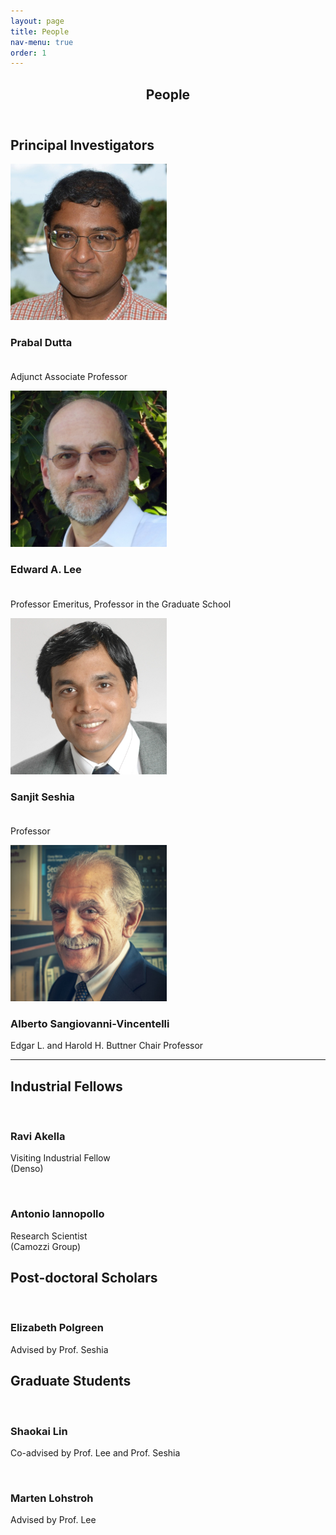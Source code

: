 ```yaml
---
layout: page
title: People
nav-menu: true
order: 1
---
```


<!-- Main -->
<div id="main" class="alt">

<!-- One -->
<section id="one">
	<div class="inner">
		<header class="major">
			<h1>People</h1>
		</header>

<!-- Content -->
<h2 id="content">Principal Investigators</h2>

<div class="row">
	<!-- Break -->
	<div class="3u 6u(small) 12u$(xsmall)">
        <span class="image fit"><img style="width:250px" src="/assets/images/portraits/prabal-dutta.jpg" alt=""></span>
        <h3>Prabal Dutta <br/>&nbsp;</h3>
        <p>Adjunct Associate Professor</p>
	</div>
	<div class="3u 6u(small) 12u$(xsmall)">
		<span class="image fit"><img style="width:250px" src="/assets/images/portraits/eal.jpg" alt=""></span>
        <h3>Edward A. Lee <br/>&nbsp;</h3>
        <p>Professor Emeritus, Professor in the Graduate School</p>
	</div>
	<div class="3u 6u(small) 12u$(xsmall)">
		<span class="image fit"><img style="width:250px" src="/assets/images/portraits/sanjit-seshia.jpg" alt=""></span>
        <h3>Sanjit Seshia <br/>&nbsp;</h3>
        <p>Professor</p>
	</div>
    <div class="3u 6u(small) 12u$(xsmall)">
		<span class="image fit"><img style="width:250px" src="/assets/images/portraits/asv.jpg" alt=""></span>
        <h3>Alberto Sangiovanni-Vincentelli</h3>
		<p>Edgar L. and Harold H. Buttner Chair Professor</p>
	</div>
</div>

<hr class="major" />

<h2 id="content">Industrial Fellows</h2>
<div class="row">
	<!-- Break -->
    <div class="3u 6u(small) 12u$(xsmall)">
        <span class="image fit"><img style="width:250px" src="{% link assets/images/pic08.jpg %}" alt="" /></span>
        <h3>Ravi Akella</h3>
        <p>Visiting Industrial Fellow<br/>(Denso)</p>
	</div>
    <div class="3u 6u(small) 12u$(xsmall)">
        <span class="image fit"><img style="width:250px" src="{% link assets/images/pic08.jpg %}" alt="" /></span>
        <h3>Antonio Iannopollo</h3>
        <p>Research Scientist<br/>(Camozzi Group)</p>
	</div>
</div>

<h2 id="content">Post-doctoral Scholars</h2>

<div class="row">
	<!-- Break -->
    <div class="3u 6u(small) 12u$(xsmall)">
        <span class="image fit"><img style="width:250px" src="{% link assets/images/pic08.jpg %}" alt="" /></span>
        <h3>Elizabeth Polgreen</h3>
        <p>Advised by Prof. Seshia</p>
	</div>
</div>


<h2 id="content">Graduate Students</h2>

<div class="row">
	<!-- Break -->
    <div class="3u 6u(small) 12u$(xsmall)">
        <span class="image fit"><img style="width:250px" src="{% link assets/images/pic08.jpg %}" alt="" /></span>
        <h3>Shaokai Lin</h3>
        <p>Co-advised by Prof. Lee and Prof. Seshia</p>
	</div>
    <div class="3u 6u(small) 12u$(xsmall)">
        <span class="image fit"><img style="width:250px" src="{% link assets/images/pic08.jpg %}" alt="" /></span>
        <h3>Marten Lohstroh</h3>
        <p>Advised by Prof. Lee</p>
	</div>
</div>


</div>
</section>

</div>
